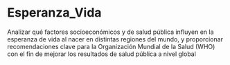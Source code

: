 # Esperanza_Vida
Analizar qué factores socioeconómicos y de salud pública influyen en la esperanza de vida al nacer en distintas regiones del mundo, y proporcionar recomendaciones clave para la Organización Mundial de la Salud (WHO) con el fin de mejorar los resultados de salud pública a nivel global
